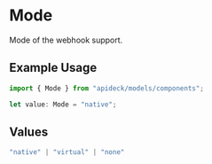# Mode

Mode of the webhook support.

## Example Usage

```typescript
import { Mode } from "apideck/models/components";

let value: Mode = "native";
```

## Values

```typescript
"native" | "virtual" | "none"
```